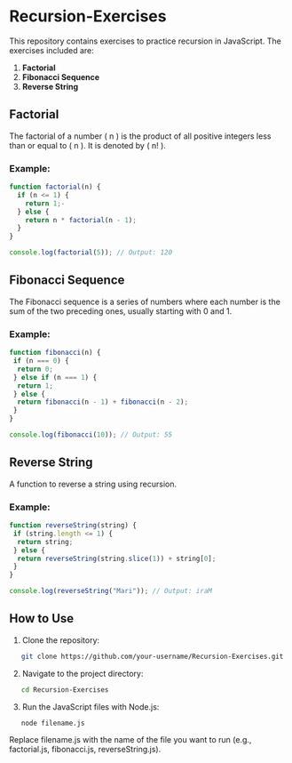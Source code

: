 # Recursion-Exercises

This repository contains exercises to practice recursion in JavaScript. The exercises included are:

1. **Factorial**
2. **Fibonacci Sequence**
3. **Reverse String**

## Factorial

The factorial of a number \( n \) is the product of all positive integers less than or equal to \( n \). It is denoted by \( n! \).

### Example:

```javascript
function factorial(n) {
  if (n <= 1) {
    return 1;-
  } else {
    return n * factorial(n - 1);
  }
}

console.log(factorial(5)); // Output: 120
```

## Fibonacci Sequence

The Fibonacci sequence is a series of numbers where each number is the sum of the two preceding ones, usually starting with 0 and 1.

### Example:

```javascript
function fibonacci(n) {
 if (n === 0) {
  return 0;
 } else if (n === 1) {
  return 1;
 } else {
  return fibonacci(n - 1) + fibonacci(n - 2);
 }
}

console.log(fibonacci(10)); // Output: 55
```

## Reverse String

A function to reverse a string using recursion.

### Example:

```javascript
function reverseString(string) {
 if (string.length <= 1) {
  return string;
 } else {
  return reverseString(string.slice(1)) + string[0];
 }
}

console.log(reverseString("Mari")); // Output: iraM
```

## How to Use

1. Clone the repository:

```sh
   git clone https://github.com/your-username/Recursion-Exercises.git
```

2. Navigate to the project directory:

```sh
   cd Recursion-Exercises
```

3. Run the JavaScript files with Node.js:

```sh
   node filename.js
```

Replace filename.js with the name of the file you want to run (e.g., factorial.js, fibonacci.js, reverseString.js).
